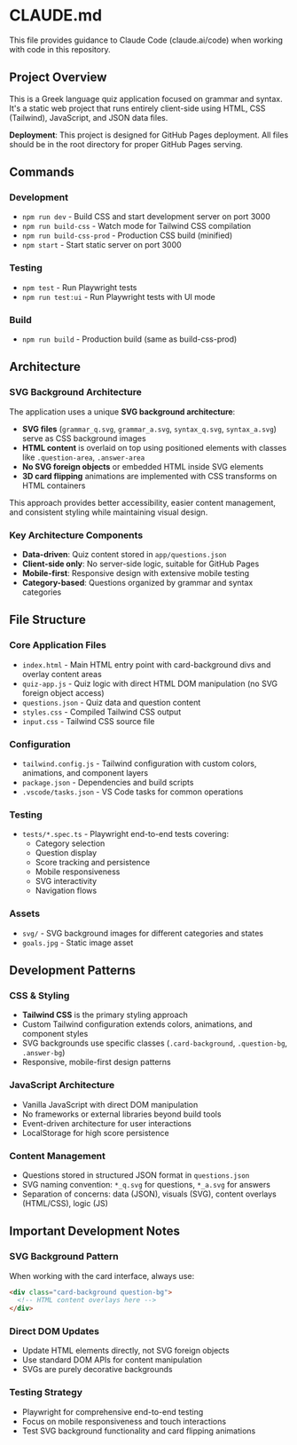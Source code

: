 # CLAUDE.md

This file provides guidance to Claude Code (claude.ai/code) when working with code in this repository.

## Project Overview

This is a Greek language quiz application focused on grammar and syntax. It's a static web project that runs entirely client-side using HTML, CSS (Tailwind), JavaScript, and JSON data files.

**Deployment**: This project is designed for GitHub Pages deployment. All files should be in the root directory for proper GitHub Pages serving.

## Commands

### Development
- `npm run dev` - Build CSS and start development server on port 3000
- `npm run build-css` - Watch mode for Tailwind CSS compilation
- `npm run build-css-prod` - Production CSS build (minified)
- `npm start` - Start static server on port 3000

### Testing
- `npm test` - Run Playwright tests
- `npm run test:ui` - Run Playwright tests with UI mode

### Build
- `npm run build` - Production build (same as build-css-prod)

## Architecture

### SVG Background Architecture
The application uses a unique **SVG background architecture**:

- **SVG files** (`grammar_q.svg`, `grammar_a.svg`, `syntax_q.svg`, `syntax_a.svg`) serve as CSS background images
- **HTML content** is overlaid on top using positioned elements with classes like `.question-area`, `.answer-area`
- **No SVG foreign objects** or embedded HTML inside SVG elements
- **3D card flipping** animations are implemented with CSS transforms on HTML containers

This approach provides better accessibility, easier content management, and consistent styling while maintaining visual design.

### Key Architecture Components
- **Data-driven**: Quiz content stored in `app/questions.json`
- **Client-side only**: No server-side logic, suitable for GitHub Pages
- **Mobile-first**: Responsive design with extensive mobile testing
- **Category-based**: Questions organized by grammar and syntax categories

## File Structure

### Core Application Files
- `index.html` - Main HTML entry point with card-background divs and overlay content areas
- `quiz-app.js` - Quiz logic with direct HTML DOM manipulation (no SVG foreign object access)
- `questions.json` - Quiz data and question content
- `styles.css` - Compiled Tailwind CSS output
- `input.css` - Tailwind CSS source file

### Configuration
- `tailwind.config.js` - Tailwind configuration with custom colors, animations, and component layers
- `package.json` - Dependencies and build scripts
- `.vscode/tasks.json` - VS Code tasks for common operations

### Testing
- `tests/*.spec.ts` - Playwright end-to-end tests covering:
  - Category selection
  - Question display
  - Score tracking and persistence
  - Mobile responsiveness
  - SVG interactivity
  - Navigation flows

### Assets
- `svg/` - SVG background images for different categories and states
- `goals.jpg` - Static image asset

## Development Patterns

### CSS & Styling
- **Tailwind CSS** is the primary styling approach
- Custom Tailwind configuration extends colors, animations, and component styles
- SVG backgrounds use specific classes (`.card-background`, `.question-bg`, `.answer-bg`)
- Responsive, mobile-first design patterns

### JavaScript Architecture
- Vanilla JavaScript with direct DOM manipulation
- No frameworks or external libraries beyond build tools
- Event-driven architecture for user interactions
- LocalStorage for high score persistence

### Content Management
- Questions stored in structured JSON format in `questions.json`
- SVG naming convention: `*_q.svg` for questions, `*_a.svg` for answers
- Separation of concerns: data (JSON), visuals (SVG), content overlays (HTML/CSS), logic (JS)

## Important Development Notes

### SVG Background Pattern
When working with the card interface, always use:
```html
<div class="card-background question-bg">
  <!-- HTML content overlays here -->
</div>
```

### Direct DOM Updates
- Update HTML elements directly, not SVG foreign objects
- Use standard DOM APIs for content manipulation
- SVGs are purely decorative backgrounds

### Testing Strategy
- Playwright for comprehensive end-to-end testing
- Focus on mobile responsiveness and touch interactions
- Test SVG background functionality and card flipping animations